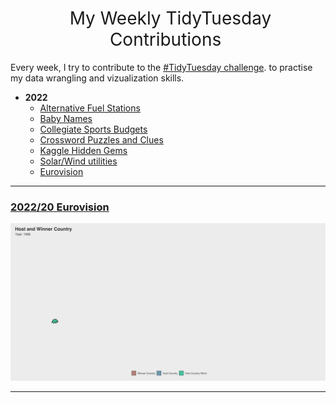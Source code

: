 <h1 style="font-weight:normal" align="center">
  &nbsp;My Weekly TidyTuesday Contributions&nbsp;
</h1>

</div>

Every week, I try to contribute to the [#TidyTuesday challenge](https://github.com/rfordatascience/tidytuesday). to practise my data wrangling and vizualization skills.

</div>


<!-- toc -->
* **2022**
  - [Alternative Fuel Stations]()
  - [Baby Names]()
  - [Collegiate Sports Budgets]()
  - [Crossword Puzzles and Clues]()
  - [Kaggle Hidden Gems]()
  - [Solar/Wind utilities]()
  - [Eurovision](https://github.com/saatvikkher/TidyTuesday/blob/24aa21ab4e5acf97d83b093da5f9867c26ca36a7/plots/Eurovision.gif)
<!-- tocstop -->


***

### [2022/20 Eurovision](https://github.com/saatvikkher/TidyTuesday/blob/24aa21ab4e5acf97d83b093da5f9867c26ca36a7/plots/Eurovision.gif)

![plots/Eurovision.gif](https://github.com/saatvikkher/TidyTuesday/blob/24aa21ab4e5acf97d83b093da5f9867c26ca36a7/plots/Eurovision.gif)

***
